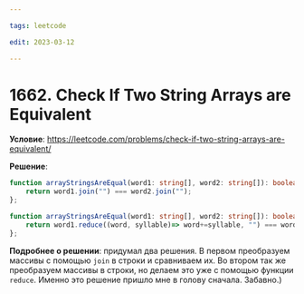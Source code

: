 ```yaml
---

tags: leetcode

edit: 2023-03-12

---
```


# 1662. Check If Two String Arrays are Equivalent

**Условие**: https://leetcode.com/problems/check-if-two-string-arrays-are-equivalent/

**Решение**:
```typescript
function arrayStringsAreEqual(word1: string[], word2: string[]): boolean {
    return word1.join("") === word2.join("");
};

function arrayStringsAreEqual(word1: string[], word2: string[]): boolean {
    return word1.reduce((word, syllable)=> word+=syllable, "") === word2.reduce((word, syllable)=> word+=syllable, "") 
};
```

**Подробнее о решении**: придумал два решения. В первом преобразуем массивы с помощью `join` в строки и сравниваем их. Во втором так же преобразуем массивы в строки, но делаем это уже с помощью функции `reduce`. Именно это решение пришло мне в голову сначала. Забавно.) 